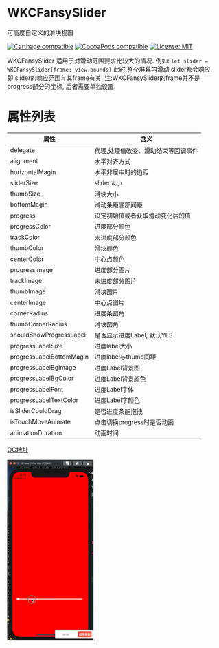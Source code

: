 # WKCFansySlider
可高度自定义的滑块视图


[![Carthage compatible](https://img.shields.io/badge/Carthage-compatible-4BC51D.svg?style=flat)](https://github.com/Carthage/Carthage#adding-frameworks-to-an-application) [![CocoaPods compatible](https://img.shields.io/cocoapods/v/WKCFansySlider?style=flat)](https://cocoapods.org/pods/WKCFansySlider) [![License: MIT](https://img.shields.io/cocoapods/l/WKCFansySlider?style=flat)](http://opensource.org/licenses/MIT)

WKCFansySlider 适用于对滑动范围要求比较大的情况.
例如: 
` let slider = WKCFansySlider(frame: view.bounds) `
此时,整个屏幕内滑动,slider都会响应.即:slider的响应范围与其frame有关.
注:WKCFansySlider的frame并不是progress部分的坐标, 后者需要单独设置.

# 属性列表
| 属性  |   含义 |
| ----   |  ----   |
| delegate | 代理,处理值改变、滑动结束等回调事件|
| alignment | 水平对齐方式 |
| horizontalMagin | 水平非居中时的边距 |
| sliderSize | slider大小 |
| thumbSize | 滑块大小 |
| bottomMagin | 滑动条距底部间距 |
| progress | 设定初始值或者获取滑动变化后的值 |
| progressColor | 进度部分颜色 |
| trackColor | 未进度部分颜色 |
| thumbColor | 滑块颜色 |
| centerColor | 中心点颜色 | 
| progressImage | 进度部分图片 |
| trackImage | 未进度部分图片 |
| thumbImage | 滑块图片 |
| centerImage | 中心点图片 |
| cornerRadius | 进度条圆角 |
| thumbCornerRadius | 滑块圆角 |
| shouldShowProgressLabel | 是否显示进度Label, 默认YES |
| progressLabelSize | 进度label大小 |
| progressLabelBottomMagin | 进度label与thumb间距 |
| progressLabelBgImage | 进度Label背景图 |
| progressLabelBgColor | 进度Label背景颜色 |
| progressLabelFont | 进度Label字体 |
| progressLabelTextColor | 进度Label字颜色 |
| isSliderCouldDrag | 是否进度条能拖拽 |
| isTouchMoveAnimate | 点击切换progress时是否动画|
| animationDuration | 动画时间 |

[OC地址](https://github.com/WKCLoveYang/WKCSliderView)


![Demo](https://github.com/WKCLoveYang/WKCFansySlider/raw/master/source/1.gif).

